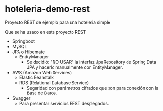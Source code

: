 # hoteleria-demo-rest
Proyecto REST de ejemplo para una hoteleria simple 

Que se ha usado en este proyecto REST

* Springboot
* MySQL
* JPA o Hibernate
  * EntityManager
    * Se decidió: "NO USAR" la interfaz JpaRepository de Spring Data JPA y hacerlo manualmente con EntityManager.
* AWS (Amazon Web Services)
  * Elastic Beanstalk
  * RDS (Relational Database Service)
    * Seguridad con parámetros cifrados que son para conexión con la Base de Datos. 
* Swagger 
  * Para presentar servicios REST desplegados.




